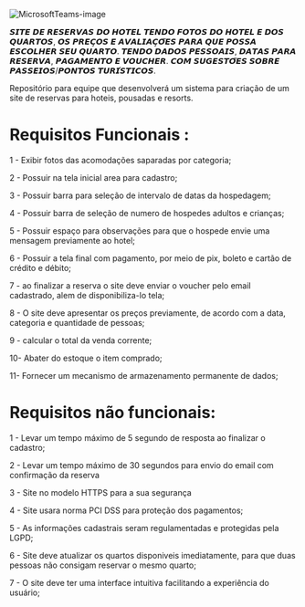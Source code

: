 ![MicrosoftTeams-image](https://github.com/itsCaarol/Hotel-Batutel/assets/132613486/e49c0321-1c18-4e02-9988-5ed62e4b1744)


𝙎𝙄𝙏𝙀 𝘿𝙀 𝙍𝙀𝙎𝙀𝙍𝙑𝘼𝙎 𝘿𝙊 𝙃𝙊𝙏𝙀𝙇 𝙏𝙀𝙉𝘿𝙊 𝙁𝙊𝙏𝙊𝙎 𝘿𝙊 𝙃𝙊𝙏𝙀𝙇 𝙀 𝘿𝙊𝙎 𝙌𝙐𝘼𝙍𝙏𝙊𝙎, 𝙊𝙎 𝙋𝙍𝙀𝘾̧𝙊𝙎 𝙀 𝘼𝙑𝘼𝙇𝙄𝘼𝘾̧𝙊̃𝙀𝙎 𝙋𝘼𝙍𝘼 𝙌𝙐𝙀 𝙋𝙊𝙎𝙎𝘼 𝙀𝙎𝘾𝙊𝙇𝙃𝙀𝙍 𝙎𝙀𝙐 𝙌𝙐𝘼𝙍𝙏𝙊. 𝙏𝙀𝙉𝘿𝙊 𝘿𝘼𝘿𝙊𝙎 𝙋𝙀𝙎𝙎𝙊𝘼𝙄𝙎, 𝘿𝘼𝙏𝘼𝙎 𝙋𝘼𝙍𝘼 𝙍𝙀𝙎𝙀𝙍𝙑𝘼, 𝙋𝘼𝙂𝘼𝙈𝙀𝙉𝙏𝙊 𝙀 𝙑𝙊𝙐𝘾𝙃𝙀𝙍. 𝘾𝙊𝙈 𝙎𝙐𝙂𝙀𝙎𝙏𝙊̃𝙀𝙎 𝙎𝙊𝘽𝙍𝙀 𝙋𝘼𝙎𝙎𝙀𝙄𝙊𝙎/𝙋𝙊𝙉𝙏𝙊𝙎 𝙏𝙐𝙍𝙄́𝙎𝙏𝙄𝘾𝙊𝙎.

Repositório para equipe que desenvolverá um sistema para criação de um site de reservas para hoteis, pousadas e resorts.

# Requisitos Funcionais :
1 - Exibir fotos das acomodações saparadas por categoria;

2 - Possuir na tela inicial area para cadastro;

3 - Possuir barra para seleção de intervalo de datas da hospedagem;

4 - Possuir barra de seleção de numero de hospedes adultos e crianças;

5 - Possuir espaço para observações para que o hospede envie uma mensagem previamente ao hotel;

6 - Possuir a tela final com pagamento, por meio de pix, boleto e cartão de crédito e débito;

7 - ao finalizar a reserva o site deve enviar o voucher pelo email cadastrado, alem de disponibiliza-lo tela;

8 - O site deve apresentar os preços previamente, de acordo com a data, categoria e quantidade de pessoas;

9 - calcular o total da venda corrente;

10- Abater do estoque o item comprado;

11- Fornecer um mecanismo de armazenamento permanente de dados;

# Requisitos não funcionais:
1 - Levar um tempo máximo de 5 segundo de resposta ao finalizar o cadastro;

2 - Levar um tempo máximo de 30 segundos para envio do email com confirmação da reserva

3 - Site no modelo HTTPS para a sua segurança

4 - Site usara norma PCI DSS para proteção dos pagamentos;

5 - As informações cadastrais seram regulamentadas e protegidas pela LGPD;

6 - Site deve atualizar os quartos disponiveis imediatamente, para que duas pessoas não consigam reservar o mesmo quarto;

7 - O site deve ter uma interface intuitiva facilitando a experiência do usuário;

